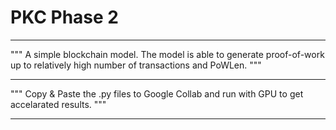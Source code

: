 # PKC Phase 2

******************************************************************************************

""" A simple blockchain model. The model is able to generate proof-of-work up to relatively high number of transactions and PoWLen. """
******************************************************************************************
""" Copy & Paste the .py files to Google Collab and run with GPU to get accelarated results. """
******************************************************************************************
